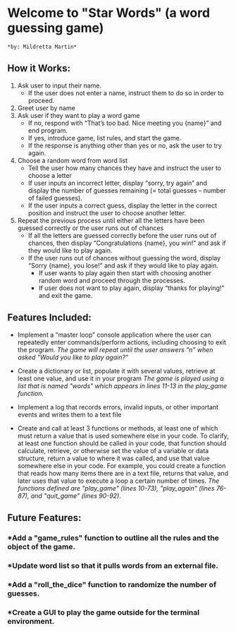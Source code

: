 # **Welcome to "Star Words"** (a word guessing game)
	*by: Mildretta Martin*

## **How it Works:**

1. Ask user to input their name.
	- If the user does not enter a name, instruct them to do so in order to proceed.
2. Greet user by name
3. Ask user if they want to play a word game
	- If no, respond with “That’s too bad. Nice meeting you {name}” and end program.
	- If yes, introduce game, list rules, and start the game.
	- If the response is anything other than yes or no, ask the user to try again.
4.  Choose a random word from word list
	- Tell the user how many chances they have and instruct the user to choose a letter
	- If user inputs an incorrect letter, display “sorry, try again” and display the number of guesses remaining (= total guesses – number of failed guesses).
	- If the user inputs a correct guess, display the letter in the correct position and instruct the user to choose another letter.
5.  Repeat the previous process until either all the letters have been guessed correctly or the user runs out of chances
	- If all the letters are guessed correctly before the user runs out of chances, then display “Congratulations {name}, you win!” and ask if they would like to play again.
	- If the user runs out of chances without guessing the word, display “Sorry {name}, you lose!” and ask if they would like to play again.    
		- If user wants to play again then start with choosing another random word and proceed through the processes.
		- If user does not want to play again, display “thanks for playing!” and exit the game.

## **Features Included:**

 * Implement a “master loop” console application where the user can repeatedly enter commands/perform actions, including choosing to exit the program.
	*The game will repeat until the user answers "n" when asked "Would you like to play again?"*

 * Create a dictionary or list, populate it with several values, retrieve at least one value, and use it in your program
	*The game is played using a list that is named "words" which appears in lines 11-13 in the play_game function.*

  * Implement a log that records errors, invalid inputs, or other important events and writes them to a text file

 * Create and call at least 3 functions or methods, at least one of which must return a value that is used somewhere else in your code. To clarify, at least one function should be called in your code, that function should calculate, retrieve, or otherwise set the value of a variable or data structure, return a value to where it was called, and use that value somewhere else in your code. For example, you could create a function that reads how many items there are in a text file, returns that value, and later uses that value to execute a loop a certain number of times.
	*The functions defined are "play_game" (lines 10-73), "play_again" (lines 76-87), and "quit_game" (lines 90-92).*

## **Future Features:**

### *Add a "game_rules" function to outline all the rules and the object of the game.
### *Update word list so that it pulls words from an external file.
### *Add a "roll_the_dice" function to randomize the number of guesses.
### *Create a GUI to play the game outside for the terminal environment.


